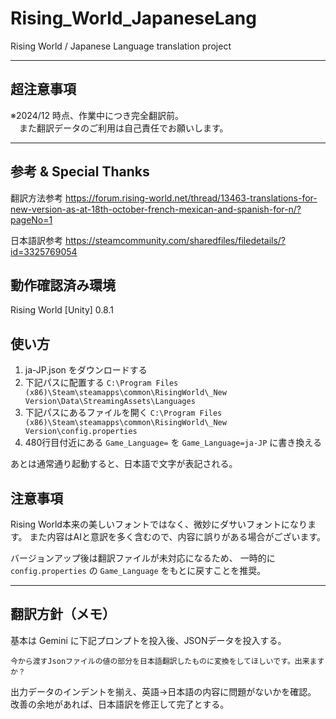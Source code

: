 # Rising_World_JapaneseLang
Rising World / Japanese Language translation project

---
## 超注意事項

※2024/12 時点、作業中につき完全翻訳前。  
　また翻訳データのご利用は自己責任でお願いします。

---

## 参考 & Special Thanks
翻訳方法参考
https://forum.rising-world.net/thread/13463-translations-for-new-version-as-at-18th-october-french-mexican-and-spanish-for-n/?pageNo=1

日本語訳参考
https://steamcommunity.com/sharedfiles/filedetails/?id=3325769054

## 動作確認済み環境
Rising World [Unity] 0.8.1 

## 使い方

1. ja-JP.json をダウンロードする
2. 下記パスに配置する
   `C:\Program Files (x86)\Steam\steamapps\common\RisingWorld\_New Version\Data\StreamingAssets\Languages`
3. 下記パスにあるファイルを開く
   `C:\Program Files (x86)\Steam\steamapps\common\RisingWorld\_New Version\config.properties`
4. 480行目付近にある `Game_Language=` を `Game_Language=ja-JP` に書き換える

あとは通常通り起動すると、日本語で文字が表記される。

## 注意事項
Rising World本来の美しいフォントではなく、微妙にダサいフォントになります。
また内容はAIと意訳を多く含むので、内容に誤りがある場合がございます。

バージョンアップ後は翻訳ファイルが未対応になるため、
一時的に `config.properties` の `Game_Language` をもとに戻すことを推奨。

---

## 翻訳方針（メモ）
基本は Gemini に下記プロンプトを投入後、JSONデータを投入する。

```
今から渡すJsonファイルの値の部分を日本語翻訳したものに変換をしてほしいです。出来ますか？
```

出力データのインデントを揃え、英語→日本語の内容に問題がないかを確認。  
改善の余地があれば、日本語訳を修正して完了とする。

